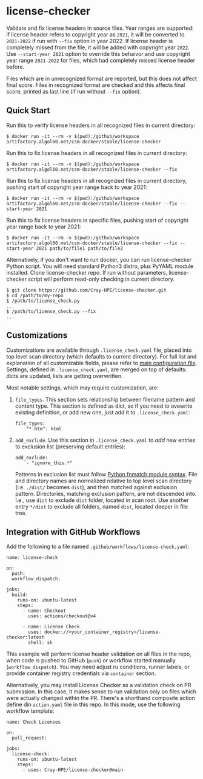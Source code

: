 # license-checker
Validate and fix license headers in source files. Year ranges are supported: if license header refers to copyright year as `2021`,
it will be converted to `2021-2022` if run with `--fix` option in year 2022. If license header is completely missed from the file, it will be
added with copyright year `2022`. Use `--start-year 2021` option to override this behaivor and use copyright year range `2021-2022` for files, which
had completely missed license header before.

Files which are in unrecognized format are reported, but this does not affect final score. Files in recognized format are checked and this affects final score,
printed as last line (if run without `--fix` option).

## Quick Start

Run this to verify license headers in all recognized files in current directory:
```
$ docker run -it --rm -v $(pwd):/github/workspace artifactory.algol60.net/csm-docker/stable/license-checker
```

Run this to fix license headers in all recognized files in current directory:
```
$ docker run -it --rm -v $(pwd):/github/workspace artifactory.algol60.net/csm-docker/stable/license-checker --fix
```

Run this to fix license headers in all recognized files in current directory, pushing start of copyright year range back to year 2021:
```
$ docker run -it --rm -v $(pwd):/github/workspace artifactory.algol60.net/csm-docker/stable/license-checker --fix --start-year 2021
```

Run this to fix license headers in specific files, pushing start of copyright year range back to year 2021:
```
$ docker run -it --rm -v $(pwd):/github/workspace artifactory.algol60.net/csm-docker/stable/license-checker --fix --start-year 2021 path/to/file1 path/to/file2
```

Alternatively, if you don't want to run docker, you can run license-checker Python script. You will need standard Python3 distro, plus PyYAML module installed. Clone license-checker repo. If run without parameters, license-checker script will perform read-only checking in current directory.
```
$ git clone https://github.com/Cray-HPE/license-checker.git
$ cd /path/to/my-repo
$ /path/to/license_check.py
...
$ /path/to/license_check.py --fix
...
```

## Customizations
Customizations are available through `.license_check.yaml` file, placed into top level scan directory (which defaults to current directory).
For full list and explanation of all customizable fields, please refer to [main configuration file](https://github.com/Cray-HPE/license-checker/blob/main/license_check.yaml).
Settings, defined in `.license_check.yaml`, are merged on top of defaults: dicts are updated, lists are getting overwritten.

Most notable settings, which may require customization, are:

1. `file_types`. This section sets relationship between filename pattern and content type. This section is defined as dict, so if you need
    to ovewrite existing definition, or add new one, just add it to `.license_check.yaml`:
    ```
    file_types:
        "*.htm": html
    ```
2. `add_exclude`. Use this section in `.license_check.yaml` to *add* new entries to exclusion list (preserving default entries):
   ```
   add_exclude:
       - "ignore_this.*"
   ```
   Patterns in exclusion list must follow [Python fnmatch module syntax](https://docs.python.org/3/library/fnmatch.html). File and directory names are
   normalized relative to top level scan directory (i.e. `./dist/` becomes `dist`), and then matched against exclusion pattern. Directories, matching
   exclusion pattern, are not descended into. I.e., use `dist` to exclude `dist` folder, located in scan root. Use another entry `*/dist` to exclude
   all folders, named `dist`, located deeper in file tree.

## Integration with GitHub Workflows
Add the following to a file named `.github/workflows/license-check.yaml`:
```
name: license-check

on:
  push:
  workflow_dispatch:

jobs:
  build:
    runs-on: ubuntu-latest
    steps:
      - name: Checkout
        uses: actions/checkout@v4

      - name: License Check
        uses: docker://<your_container_registry>/license-checker:latest
        shell: sh
```
This example will perform license header validation on all files in the repo, when code is pushed to GitHub (`push`) or workflow started
manually (`workflow_dispatch`). You may need adjust ru conditions, runner labels, or provide container registry credentials via `container`
section.

Alternatively, you may install License Checker as a validation check on PR submission. In this case, it makes sense to run validation
only on files which were actually changed within the PR. There's a shorthand composite action define din `action.yaml` file in this repo.
In this mode, use the following workflow template:
```
name: Check Licenses

on:
  pull_request:

jobs:
  license-check:
    runs-on: ubuntu-latest
    steps:
      - uses: Cray-HPE/license-checker@main
```
